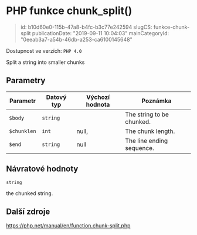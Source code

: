 PHP funkce chunk_split()
================================

> id: b10d60e0-115b-47a8-b4fc-b3c77e242594
> slugCS: funkce-chunk-split
> publicationDate: "2019-09-11 10:04:03"
> mainCategoryId: "0eeab3a7-a54b-46db-a253-ca6100145648"

Dostupnost ve verzích: `PHP 4.0`

Split a string into smaller chunks


Parametry
--------------

| Parametr | Datový typ | Výchozí hodnota | Poznámka |
|-----|-----|-----|-----|
| `$body` | `string` |  | The string to be chunked. |
| `$chunklen` | `int` | null, | The chunk length. |
| `$end` | `string` | null | The line ending sequence. |


Návratové hodnoty
----------------

`string`

the chunked string.

Další zdroje
------------

https://php.net/manual/en/function.chunk-split.php
